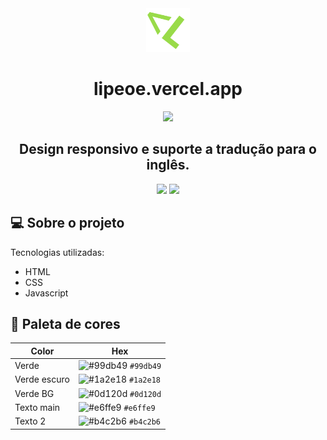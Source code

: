 <div align="center">
  <img alt="Logo" src="/assets/images/favicon4.png" width="70px"/>
</div>

<h1 align="center">lipeoe.vercel.app</h1>

<div align="center">
  <img src="https://i.imgur.com/nAKaI1D.png" width="800px"/>
  <h2>Design responsivo e suporte a tradução para o inglês.</h2>
  <img src="https://i.imgur.com/HXu18cG.png" width="543px"/>
  <img src="https://i.imgur.com/ZeB6PEH.png" width="300px"/>
</div>

## 💻 Sobre o projeto
Tecnologias utilizadas:
- HTML
- CSS
- Javascript


## 🎨 Paleta de cores

| Color          | Hex                                                                |
| -------------- | ------------------------------------------------------------------ |
| Verde          | ![#99db49](https://placehold.co/20x20/99db49/99db49) `#99db49` |
| Verde escuro   | ![#1a2e18](https://placehold.co/20x20/1a2e18/1a2e18) `#1a2e18` |
| Verde BG       | ![#0d120d](https://placehold.co/20x20/0d120d/0d120d) `#0d120d` |
| Texto main     | ![#e6ffe9](https://placehold.co/20x20/e6ffe9/e6ffe9) `#e6ffe9` |
| Texto 2        | ![#b4c2b6](https://placehold.co/20x20/b4c2b6/b4c2b6) `#b4c2b6` |
